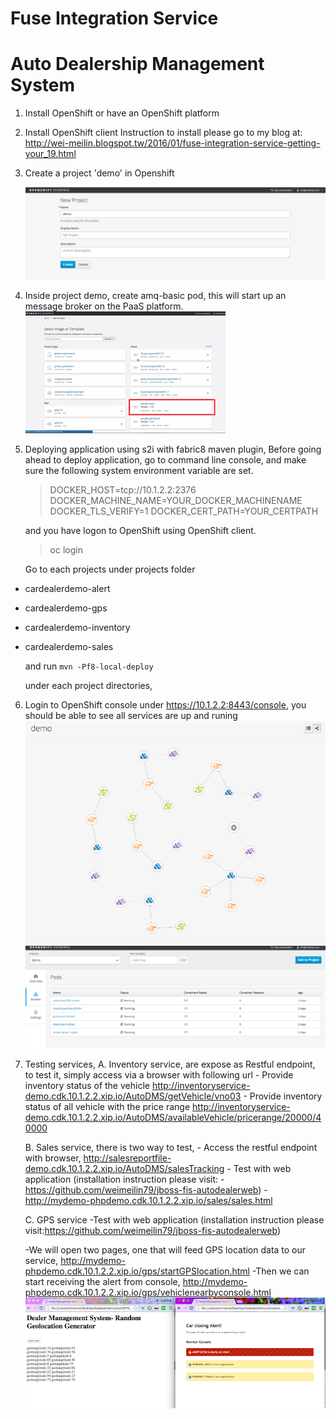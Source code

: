 Fuse Integration Service 
=====================================
# Auto Dealership Management System

1. Install OpenShift or have an OpenShift platform 
2. Install OpenShift client
   Instruction to install please go to my blog at:
   http://wei-meilin.blogspot.tw/2016/01/fuse-integration-service-getting-your_19.html

3. Create a project 'demo' in Openshift

	![OpenShift Create Project](pic/01-openshiftproject.png)

4. Inside project demo, create amq-basic pod, this will start up an message broker on the PaaS platform.
	 ![AMQ Basic](pic/02-amqbasic.png)

5. Deploying application using s2i with fabric8 maven plugin, 
	 Before going ahead to deploy application, go to command line console, and make sure the following system environment variable are set. 
	 
	> DOCKER_HOST=tcp://10.1.2.2:2376
	> DOCKER_MACHINE_NAME=YOUR_DOCKER_MACHINENAME
	> DOCKER_TLS_VERIFY=1
	> DOCKER_CERT_PATH=YOUR_CERTPATH

    	 
	 and you have logon to OpenShift using OpenShift client. 
	 > oc login

	 Go to each projects under projects folder
    
 - cardealerdemo-alert
 - cardealerdemo-gps
 - cardealerdemo-inventory
 - cardealerdemo-sales

   and run 
   `mvn -Pf8-local-deploy`

   under each project directories, 
   
6. Login to OpenShift console under https://10.1.2.2:8443/console, you should be able to see all services are up and runing
    ![Service](pic/03-services.png)
    ![PODs](pic/04-pods.png)
   
7. Testing services,
	A. Inventory service, are expose as Restful endpoint, to test it, simply access via a browser with following url
		- Provide inventory status of the vehicle
		http://inventoryservice-demo.cdk.10.1.2.2.xip.io/AutoDMS/getVehicle/vno03
		- Provide inventory status of all vehicle with the price range
		http://inventoryservice-demo.cdk.10.1.2.2.xip.io/AutoDMS/availableVehicle/pricerange/20000/40000
	
	B. Sales service, there is two way to test,
		- Access the restful endpoint with browser, 
			http://salesreportfile-demo.cdk.10.1.2.2.xip.io/AutoDMS/salesTracking
	    - Test with web application (installation instruction please visit:
		    -https://github.com/weimeilin79/jboss-fis-autodealerweb)
		    -http://mydemo-phpdemo.cdk.10.1.2.2.xip.io/sales/sales.html
	  
	  
	  
	C. GPS service -Test with web application (installation instruction please visit:https://github.com/weimeilin79/jboss-fis-autodealerweb)
	 
	  -We will open two pages, one that will feed GPS location data to our service, 
	  http://mydemo-phpdemo.cdk.10.1.2.2.xip.io/gps/startGPSlocation.html
	 -Then we can start receiving the alert from console, 
	 http://mydemo-phpdemo.cdk.10.1.2.2.xip.io/gps/vehiclenearbyconsole.html
	 ![gpsapp](pic/06-gpsapp.png)

		



